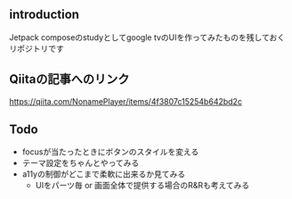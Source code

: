 ## introduction
Jetpack composeのstudyとしてgoogle tvのUIを作ってみたものを残しておくリポジトリです

## Qiitaの記事へのリンク
https://qiita.com/NonamePlayer/items/4f3807c15254b642bd2c

## Todo
* focusが当たったときにボタンのスタイルを変える
* テーマ設定をちゃんとやってみる
* a11yの制御がどこまで柔軟に出来るか見てみる
  * UIをパーツ毎 or 画面全体で提供する場合のR&Rも考えてみる
